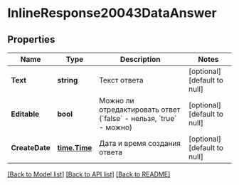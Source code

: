 # InlineResponse20043DataAnswer

## Properties
Name | Type | Description | Notes
------------ | ------------- | ------------- | -------------
**Text** | **string** | Текст ответа | [optional] [default to null]
**Editable** | **bool** | Можно ли отредактировать ответ (&#x60;false&#x60; - нельзя, &#x60;true&#x60; - можно) | [optional] [default to null]
**CreateDate** | [**time.Time**](time.Time.md) | Дата и время создания ответа | [optional] [default to null]

[[Back to Model list]](../README.md#documentation-for-models) [[Back to API list]](../README.md#documentation-for-api-endpoints) [[Back to README]](../README.md)

